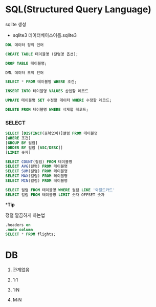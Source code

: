 # SQL(Structured Query Language)

sqlite 생성

- sqlite3 데이터베이스이름.sqlite3

```SQL
DDL 데이터 정의 언어

CREATE TABLE 테이블명 (칼럼명 옵션);

DROP TABLE 테이블명;

DML 데이터 조작 언어

SELECT * FROM 테이블명 WHERE 조건;

INSERT INTO 테이블명 VALUES 삽입할 레코드

UPDATE 테이블명 SET 수정할 데이터 WHERE 수정할 레코드;

DELETE FROM 테이블명 WHERE 삭제할 레코드;
```



### SELECT

```SQL
SELECT [DISTINCT(중복없이)]컬럼 FROM 테이블명
[WHERE 조건]
[GROUP BY 컬럼]
[ORDER BY 컬럼 [ASC/DESC]]
[LIMIT 숫자]

SELECT COUNT(컬럼) FROM 테이블명
SELECT AVG(컬럼) FROM 테이블명
SELECT SUM(컬럼) FROM 테이블명
SELECT MAX(컬럼) FROM 테이블명
SELECT MIN(컬럼) FROM 테이블명

SELECT 컬럼 FROM 테이블명 WHERE 컬럼 LIKE '와일드카드'
SELECT 컬럼 FROM 테이블명 LIMIT 숫자 OFFSET 숫자
```





***Tip**

정렬 깔끔하게 하는법

```sql
.headers on
.mode column
SELECT * FROM flights;
```





# DB

1. 관계없음

2. 1:1

3. 1:N

4. M:N

   